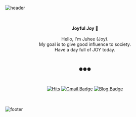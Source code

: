 ![header](https://capsule-render.vercel.app/api?type=wave&color=ffb6c1&height=200&section=header&fontSize=90)

<div align = "center">

<br><br>
<strong>Joyful Joy 🥳</strong> <br><br>
Hello, I'm Juhee (Joy).<br>
My goal is to give good influence to society.<br>
Have a day full of JOY today.


<br>

●●●

<br>

[![Hits](https://hits.seeyoufarm.com/api/count/incr/badge.svg?url=https%3A%2F%2Fgithub.com%2Fchajuhui123&count_bg=%23FFD5D5&title_bg=%23FF7575&icon=&icon_color=%23E7E7E7&title=VISIT&edge_flat=false)](https://hits.seeyoufarm.com)
[![Gmail Badge](https://img.shields.io/badge/Gmail-d14836?style=flat-square&logo=Gmail&logoColor=white&link=mailto:jjuhee0913@gmail.com)](mailto:jjuhee0913@gmail.com)
[![Blog Badge](http://img.shields.io/badge/-Blog-green?style=flat-square&logo=Naver&link=https://blog.naver.com/chajuhui123)](https://blog.naver.com/chajuhui123)

</div>

<br><br>
![footer](https://capsule-render.vercel.app/api?type=wave&color=83dcb7&height=200&section=footer&fontSize=90)





